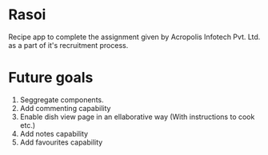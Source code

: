 # Rasoi

Recipe app to complete the assignment given by Acropolis Infotech Pvt. Ltd. as a part of it's recruitment process.

# Future goals

1. Seggregate components.
2. Add commenting capability
3. Enable dish view page in an ellaborative way (With instructions to cook etc.)
4. Add notes capability
5. Add favourites capability
